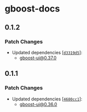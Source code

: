 # gboost-docs

## 0.1.2

### Patch Changes

- Updated dependencies [[`d3319d5`](https://github.com/awslabs/green-boost/commit/d3319d5ab4c8a645363987dc23024caffc22fe81)]:
  - gboost-ui@0.37.0

## 0.1.1

### Patch Changes

- Updated dependencies [[`4680cc1`](https://github.com/awslabs/green-boost/commit/4680cc1e2290e5838f4b613980b48591683dbe99)]:
  - gboost-ui@0.36.0
